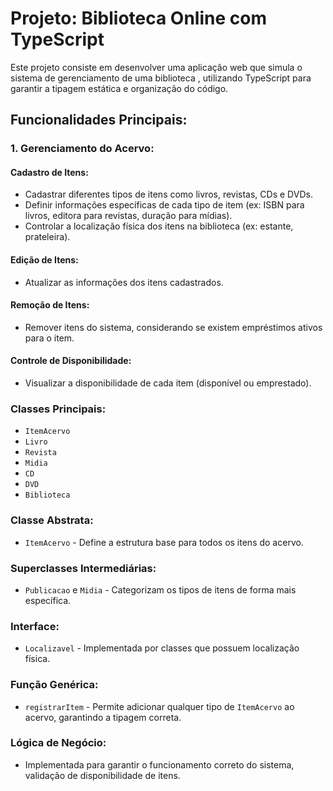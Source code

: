 # Projeto: Biblioteca Online com TypeScript

Este projeto consiste em desenvolver uma aplicação web que simula o sistema de
gerenciamento de uma biblioteca , utilizando TypeScript para garantir a tipagem
estática e organização do código.

## Funcionalidades Principais:

### 1. Gerenciamento do Acervo:

#### Cadastro de Itens:

- Cadastrar diferentes tipos de itens como livros, revistas, CDs e DVDs.
- Definir informações específicas de cada tipo de item (ex: ISBN para livros,
  editora para revistas, duração para mídias).
- Controlar a localização física dos itens na biblioteca (ex: estante,
  prateleira).

#### Edição de Itens:

- Atualizar as informações dos itens cadastrados.

#### Remoção de Itens:

- Remover itens do sistema, considerando se existem empréstimos ativos para o
  item.

#### Controle de Disponibilidade:

- Visualizar a disponibilidade de cada item (disponível ou emprestado).

### Classes Principais:

- `ItemAcervo`
- `Livro`
- `Revista`
- `Midia`
- `CD`
- `DVD`
- `Biblioteca`

### Classe Abstrata:

- `ItemAcervo` - Define a estrutura base para todos os itens do acervo.

### Superclasses Intermediárias:

- `Publicacao` e `Midia` - Categorizam os tipos de itens de forma mais
  específica.

### Interface:

- `Localizavel` - Implementada por classes que possuem localização física.

### Função Genérica:

- `registrarItem` - Permite adicionar qualquer tipo de `ItemAcervo` ao acervo,
  garantindo a tipagem correta.

### Lógica de Negócio:

- Implementada para garantir o funcionamento correto do sistema, validação de
  disponibilidade de itens.
